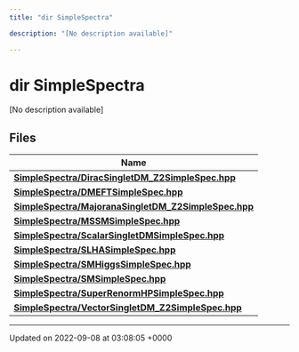 ```yaml
---
title: "dir SimpleSpectra"

description: "[No description available]"

---
```


# dir SimpleSpectra

[No description available]

## Files

| Name           |
| -------------- |
| **[SimpleSpectra/DiracSingletDM_Z2SimpleSpec.hpp](/documentation/code/files/diracsingletdm__z2simplespec_8hpp/#file-simplespectra-diracsingletdm-z2simplespec-hpp)**  |
| **[SimpleSpectra/DMEFTSimpleSpec.hpp](/documentation/code/files/dmeftsimplespec_8hpp/#file-simplespectra-dmeftsimplespec-hpp)**  |
| **[SimpleSpectra/MajoranaSingletDM_Z2SimpleSpec.hpp](/documentation/code/files/majoranasingletdm__z2simplespec_8hpp/#file-simplespectra-majoranasingletdm-z2simplespec-hpp)**  |
| **[SimpleSpectra/MSSMSimpleSpec.hpp](/documentation/code/files/mssmsimplespec_8hpp/#file-simplespectra-mssmsimplespec-hpp)**  |
| **[SimpleSpectra/ScalarSingletDMSimpleSpec.hpp](/documentation/code/files/scalarsingletdmsimplespec_8hpp/#file-simplespectra-scalarsingletdmsimplespec-hpp)**  |
| **[SimpleSpectra/SLHASimpleSpec.hpp](/documentation/code/files/slhasimplespec_8hpp/#file-simplespectra-slhasimplespec-hpp)**  |
| **[SimpleSpectra/SMHiggsSimpleSpec.hpp](/documentation/code/files/smhiggssimplespec_8hpp/#file-simplespectra-smhiggssimplespec-hpp)**  |
| **[SimpleSpectra/SMSimpleSpec.hpp](/documentation/code/files/smsimplespec_8hpp/#file-simplespectra-smsimplespec-hpp)**  |
| **[SimpleSpectra/SuperRenormHPSimpleSpec.hpp](/documentation/code/files/superrenormhpsimplespec_8hpp/#file-simplespectra-superrenormhpsimplespec-hpp)**  |
| **[SimpleSpectra/VectorSingletDM_Z2SimpleSpec.hpp](/documentation/code/files/vectorsingletdm__z2simplespec_8hpp/#file-simplespectra-vectorsingletdm-z2simplespec-hpp)**  |






-------------------------------

Updated on 2022-09-08 at 03:08:05 +0000
